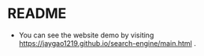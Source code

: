 # README

- You can see the website demo by visiting https://jaygao1219.github.io/search-engine/main.html .